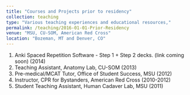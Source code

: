 ```yaml
---
title: "Courses and Projects prior to residency"
collection: teaching
type: "Various teaching experiences and educational resources,"
permalink: /teaching/2016-01-01-Prior-Residency
venue: "MSU, CU-SOM, American Red Cross"
location: "Bozeman, MT and Denver, CO"
---
```


1. Anki Spaced Repetition Software - Step 1 + Step 2 decks. (link coming soon) (2014)
2. Teaching Assistant, Anatomy Lab, CU-SOM (2013)
3. Pre-medical/MCAT Tutor, Office of Student Success, MSU (2012)
4. Instructor, CPR for Bystanders, American Red Cross (2010-2012)
5. Student Teaching Assistant, Human Cadaver Lab, MSU (2011)
